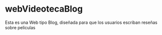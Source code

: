 # webVideotecaBlog
Esta es una Web tipo Blog, diseñada para que los usuarios escriban reseñas sobre peliculas
